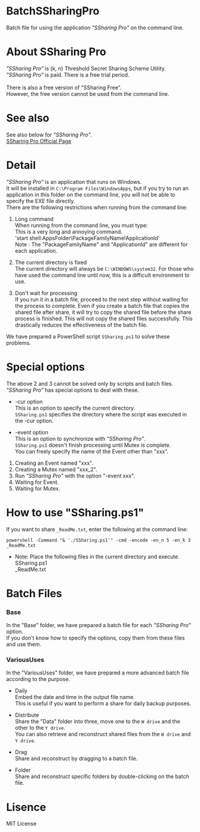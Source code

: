 # BatchSSharingPro
Batch file for using the application *"SSharing Pro"* on the command line.

# About SSharing Pro
*"SSharing Pro"* is (k, n) Threshold Secret Sharing Scheme Utility.<br>
*"SSharing Pro"* is paid. There is a free trial period.<br>
<br>
There is also a free version of "SSharing Free".<br>
However, the free version cannot be used from the command line.

# See also
See also below for *"SSharing Pro"*. <br>
[SSharing Pro Official Page](https://www.sfellow.co.jp/EN/product/SSharing/)

# Detail
*"SSharing Pro"* is an application that runs on Windows. <br>
It will be installed in `C:\Program Files\WindowsApps`, but if you try to run an application in this folder on the command line, you will not be able to specify the EXE file directly. <br>
There are the following restrictions when running from the command line:

1. Long command <br>
When running from the command line, you must type: <br>
This is a very long and annoying command. <br>
'start shell:AppsFolder\PackageFamilyName!ApplicationId'<br>
Note : The "PackageFamilyName" and "ApplicationId" are different for each application.

1. The current directory is fixed <br>
The current directory will always be `C:\WINDOWS\system32`. For those who have used the command line until now, this is a difficult environment to use.

1. Don't wait for processing <br>
If you run it in a batch file, proceed to the next step without waiting for the process to complete. Even if you create a batch file that copies the shared file after share, it will try to copy the shared file before the share process is finished. This will not copy the shared files successfully. This drastically reduces the effectiveness of the batch file.

We have prepared a PowerShell script `SSharing.ps1` to solve these problems.

# Special options
The above 2 and 3 cannot be solved only by scripts and batch files. *"SSharing Pro"* has special options to deal with these.

- -cur option<br>
This is an option to specify the current directory. <br>
`SSharing.ps1` specifies the directory where the script was executed in the -cur option.

- -event option <br>
This is an option to synchronize with *"SSharing Pro"*. <br>
`SSharing.ps1` doesn't finish processing until Mutex is complete.<br>
You can freely specify the name of the Event other than "xxx". 
 1. Creating an Event named "xxx".<br>
 1. Creating a Mutex named "xxx_2".<br>
 1. Run *"SSharing Pro"* with the option "-event xxx".<br>
 1. Waiting for Event.<br>
 1. Waiting for Mutex.<br>
 


# How to use "SSharing.ps1"
If you want to share `_ReadMe.txt`, enter the following at the command line:
```
powershell -Command "& './SSharing.ps1'" -cmd -encode -en_n 5 -en_k 3 _ReadMe.txt
```

- Note: Place the following files in the current directory and execute. <br>
SSharing.ps1<br>
_ReadMe.txt

# Batch Files
### Base
In the "Base" folder, we have prepared a batch file for each *"SSharing Pro"* option. <br>
If you don't know how to specify the options, copy them from these files and use them.
  
### VariousUses
In the "VariousUses" folder, we have prepared a more advanced batch file according to the purpose.
  
- Daily<br>
Embed the date and time in the output file name. <br>
This is useful if you want to perform a share for daily backup purposes.
    
- Distribute<br>
Share the "Data" folder into three, move one to the `W drive` and the other to the `Y drive`. <br>
You can also retrieve and reconstruct shared files from the `W drive` and `Y drive`.
    
- Drag<br>
Share and reconstruct by dragging to a batch file.

- Folder<br>
Share and reconstruct specific folders by double-clicking on the batch file.

# Lisence
MIT License
